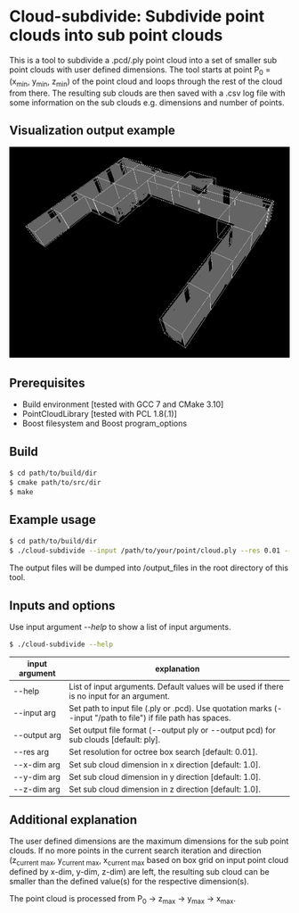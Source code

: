 # Cloud-subdivide: Subdivide point clouds into sub point clouds
This is a tool to subdivide a .pcd/.ply point cloud into a set of smaller sub point clouds with user defined dimensions.
The tool starts at point P<sub>0</sub> = (x<sub>min</sub>, y<sub>min</sub>, z<sub>min</sub>) of the point cloud and loops through the rest of the cloud from there. The resulting sub clouds are then saved with a .csv log file with some information on the sub clouds e.g. dimensions and number of points.

## Visualization output example
![sub clouds output example](https://github.com/romankraemer/cloud-subdivide/blob/main/output_example_sub_clouds.png "sub clouds output example")

## Prerequisites
 - Build environment [tested with GCC 7 and CMake 3.10]
 - PointCloudLibrary [tested with PCL 1.8(.1)]
 - Boost filesystem and Boost program_options

## Build
```bash
$ cd path/to/build/dir
$ cmake path/to/src/dir
$ make
```

## Example usage
```bash
$ cd path/to/build/dir
$ ./cloud-subdivide --input /path/to/your/point/cloud.ply --res 0.01 --x-dim 4.0 --y-dim 4.0 --z-dim 4.0
```
The output files will be dumped into /output_files in the root directory of this tool.

## Inputs and options
Use input argument *\-\-help* to show a list of input arguments.

```bash
$ ./cloud-subdivide --help
```

|input argument   | explanation   |
| ------------ | ------------ |
|\-\-help | List of input arguments. Default values will be used if there is no input for an argument.|
|\-\-input arg | Set path to input file (.ply or .pcd). Use quotation marks (\-\-input "/path to file") if file path has spaces. |
|\-\-output arg | Set output file format (--output ply or --output pcd) for sub clouds [default: ply]. |
|\-\-res arg | Set resolution for octree box search [default: 0.01]. |
|\-\-x-dim arg | Set sub cloud dimension in x direction [default: 1.0]. |
|\-\-y-dim arg | Set sub cloud dimension in y direction [default: 1.0]. |
|\-\-z-dim arg | Set sub cloud dimension in z direction [default: 1.0]. |

## Additional explanation
The user defined dimensions are the maximum dimensions for the sub point clouds. If no more points in the current search iteration and direction (z<sub>current max</sub>, y<sub>current max</sub>, x<sub>current max</sub> based on box grid on input point cloud defined by x-dim, y-dim, z-dim) are left, the resulting sub cloud can be smaller than the defined value(s) for the respective dimension(s).

The point cloud is processed from P<sub>0</sub> &#8594; z<sub>max</sub> &#8594; y<sub>max</sub> &#8594; x<sub>max</sub>.